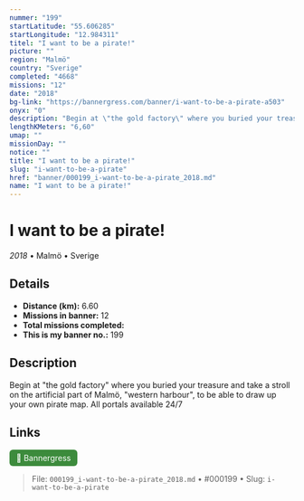 ```yaml
---
nummer: "199"
startLatitude: "55.606285"
startLongitude: "12.984311"
titel: "I want to be a pirate!"
picture: ""
region: "Malmö"
country: "Sverige"
completed: "4668"
missions: "12"
date: "2018"
bg-link: "https://bannergress.com/banner/i-want-to-be-a-pirate-a503"
onyx: "0"
description: "Begin at \"the gold factory\" where you buried your treasure and take a stroll on the artificial part of Malmö, \"western harbour\", to be able to draw up your own pirate map.\nAll portals available 24/7"
lengthKMeters: "6,60"
umap: ""
missionDay: ""
notice: ""
title: "I want to be a pirate!"
slug: "i-want-to-be-a-pirate"
href: "banner/000199_i-want-to-be-a-pirate_2018.md"
name: "I want to be a pirate!"
---
```

# I want to be a pirate!

*2018* • Malmö • Sverige





## Details
- **Distance (km):** 6.60
- **Missions in banner:** 12
- **Total missions completed:** 
- **This is my banner no.:** 199



## Description
Begin at "the gold factory" where you buried your treasure and take a stroll on the artificial part of Malmö, "western harbour", to be able to draw up your own pirate map.
All portals available 24/7



## Links
<a href="https://bannergress.com/banner/i-want-to-be-a-pirate-a503" target="_blank" style="display:inline-block;margin-right:8px;padding:6px 12px;background:#3c8b3c;color:#fff;text-decoration:none;border-radius:6px;">🔗 Bannergress</a>



> File: `000199_i-want-to-be-a-pirate_2018.md` • #000199 • Slug: `i-want-to-be-a-pirate`

